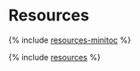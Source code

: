 # Resources

{% include [resources-minitoc](../../_qa/managed-kubernetes/minitoc/resources.md) %}

{% include [resources](../../_qa/managed-kubernetes/resources.md) %}
